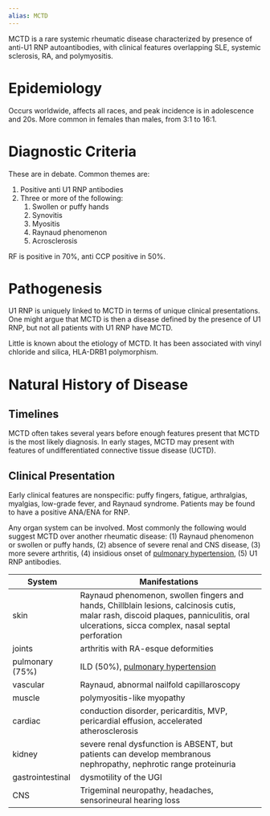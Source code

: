 ```yaml
---
alias: MCTD
---
```

MCTD is a rare systemic rheumatic disease characterized by presence of anti-U1 RNP autoantibodies, with clinical features overlapping SLE, systemic sclerosis, RA, and polymyositis.

# Epidemiology
Occurs worldwide, affects all races, and peak incidence is in adolescence and 20s. More common in females than males, from 3:1 to 16:1.

# Diagnostic Criteria
These are in debate. Common themes are:

1. Positive anti U1 RNP antibodies
2. Three or more of the following:
	1. Swollen or puffy hands
	2. Synovitis
	3. Myositis
	4. Raynaud phenomenon
	5. Acrosclerosis

RF is positive in 70%, anti CCP positive in 50%.

# Pathogenesis
U1 RNP is uniquely linked to MCTD in terms of unique clinical presentations. One might argue that MCTD is then a disease defined by the presence of U1 RNP, but not all patients with U1 RNP have MCTD.

Little is known about the etiology of MCTD. It has been associated with vinyl chloride and silica, HLA-DRB1 polymorphism.

# Natural History of Disease
## Timelines
MCTD often takes several years before enough features present that MCTD is the most likely diagnosis. In early stages, MCTD may present with features of undifferentiated connective tissue disease (UCTD).

## Clinical Presentation
Early clinical features are nonspecific: puffy fingers, fatigue, arthralgias, myalgias, low-grade fever, and Raynaud syndrome. Patients may be found to have a positive ANA/ENA for RNP.

Any organ system can be involved. Most commonly the following would suggest MCTD over another rheumatic disease: (1) Raynaud phenomenon or swollen or puffy hands, (2) absence of severe renal and CNS disease, (3) more severe arthritis, (4) insidious onset of [pulmonary hypertension](../Respirology/Pulmonary%20Hypertension.md), (5) U1 RNP antibodies.

| System           | Manifestations                                                                                                                                                                            |
| ---------------- | ----------------------------------------------------------------------------------------------------------------------------------------------------------------------------------------- |
| skin             | Raynaud phenomenon, swollen fingers and hands, Chillblain lesions, calcinosis cutis, malar rash, discoid plaques, panniculitis, oral ulcerations, sicca complex, nasal septal perforation |
| joints           | arthritis with RA-esque deformities                                                                                                                                                       |
| pulmonary (75%)  | ILD (50%), [pulmonary hypertension](../Respirology/Pulmonary%20Hypertension.md)                                                                                                                                                         |
| vascular         | Raynaud, abnormal nailfold capillaroscopy                                                                                                                                                 |
| muscle           | polymyositis-like myopathy                                                                                                                                                                |
| cardiac          | conduction disorder, pericarditis, MVP, pericardial effusion, accelerated atherosclerosis                                                                                                 |
| kidney           | severe renal dysfunction is ABSENT, but patients can develop membranous nephropathy, nephrotic range proteinuria                                                                          |
| gastrointestinal | dysmotility of the UGI                                                                                                                                                                    |
| CNS              | Trigeminal neuropathy, headaches, sensorineural hearing loss                                                                                                                                                                                          |


